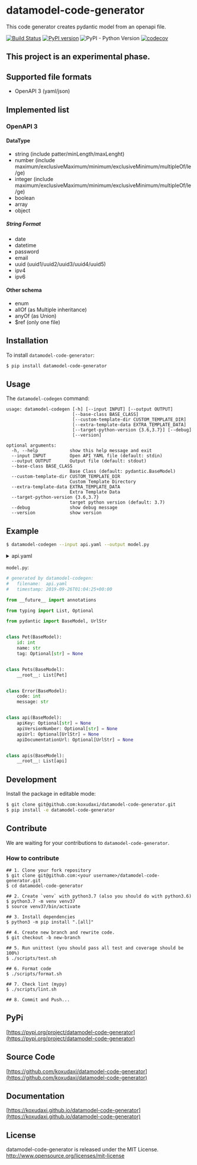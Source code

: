 # datamodel-code-generator

This code generator creates pydantic model from an openapi file.

[![Build Status](https://travis-ci.org/koxudaxi/datamodel-code-generator.svg?branch=master)](https://travis-ci.org/koxudaxi/datamodel-code-generator)
[![PyPI version](https://badge.fury.io/py/datamodel-code-generator.svg)](https://badge.fury.io/py/datamodel-code-generator)
![PyPI - Python Version](https://img.shields.io/pypi/pyversions/datamodel-code-generator)
[![codecov](https://codecov.io/gh/koxudaxi/datamodel-code-generator/branch/master/graph/badge.svg)](https://codecov.io/gh/koxudaxi/datamodel-code-generator)


## This project is an experimental phase.


## Supported file formats
- OpenAPI 3 (yaml/json)


## Implemented list
### OpenAPI 3
#### DataType
- string (include patter/minLength/maxLenght)
- number (include maximum/exclusiveMaximum/minimum/exclusiveMinimum/multipleOf/le/ge)
- integer (include maximum/exclusiveMaximum/minimum/exclusiveMinimum/multipleOf/le/ge)
- boolean
- array
- object

##### String Format 
- date
- datetime
- password
- email
- uuid (uuid1/uuid2/uuid3/uuid4/uuid5)
- ipv4
- ipv6

#### Other schema
- enum
- allOf (as Multiple inheritance)
- anyOf (as Union)
- $ref (only one file)


## Installation

To install `datamodel-code-generator`:
```sh
$ pip install datamodel-code-generator
```

## Usage

The `datamodel-codegen` command:
```
usage: datamodel-codegen [-h] [--input INPUT] [--output OUTPUT]
                         [--base-class BASE_CLASS]
                         [--custom-template-dir CUSTOM_TEMPLATE_DIR]
                         [--extra-template-data EXTRA_TEMPLATE_DATA]
                         [--target-python-version {3.6,3.7}] [--debug]
                         [--version]

optional arguments:
  -h, --help            show this help message and exit
  --input INPUT         Open API YAML file (default: stdin)
  --output OUTPUT       Output file (default: stdout)
  --base-class BASE_CLASS
                        Base Class (default: pydantic.BaseModel)
  --custom-template-dir CUSTOM_TEMPLATE_DIR
                        Custom Template Directory
  --extra-template-data EXTRA_TEMPLATE_DATA
                        Extra Template Data
  --target-python-version {3.6,3.7}
                        target python version (default: 3.7)
  --debug               show debug message
  --version             show version
```

## Example

```sh
$ datamodel-codegen --input api.yaml --output model.py
```

<details>
<summary>api.yaml</summary>
<pre>
<code>
```yaml
openapi: "3.0.0"
info:
  version: 1.0.0
  title: Swagger Petstore
  license:
    name: MIT
servers:
  - url: http://petstore.swagger.io/v1
paths:
  /pets:
    get:
      summary: List all pets
      operationId: listPets
      tags:
        - pets
      parameters:
        - name: limit
          in: query
          description: How many items to return at one time (max 100)
          required: false
          schema:
            type: integer
            format: int32
      responses:
        '200':
          description: A paged array of pets
          headers:
            x-next:
              description: A link to the next page of responses
              schema:
                type: string
          content:
            application/json:
              schema:
                $ref: "#/components/schemas/Pets"
        default:
          description: unexpected error
          content:
            application/json:
              schema:
                $ref: "#/components/schemas/Error"
                x-amazon-apigateway-integration:
                  uri:
                    Fn::Sub: arn:aws:apigateway:${AWS::Region}:lambda:path/2015-03-31/functions/${PythonVersionFunction.Arn}/invocations
                  passthroughBehavior: when_no_templates
                  httpMethod: POST
                  type: aws_proxy
    post:
      summary: Create a pet
      operationId: createPets
      tags:
        - pets
      responses:
        '201':
          description: Null response
        default:
          description: unexpected error
          content:
            application/json:
              schema:
                $ref: "#/components/schemas/Error"
                x-amazon-apigateway-integration:
                  uri:
                    Fn::Sub: arn:aws:apigateway:${AWS::Region}:lambda:path/2015-03-31/functions/${PythonVersionFunction.Arn}/invocations
                  passthroughBehavior: when_no_templates
                  httpMethod: POST
                  type: aws_proxy
  /pets/{petId}:
    get:
      summary: Info for a specific pet
      operationId: showPetById
      tags:
        - pets
      parameters:
        - name: petId
          in: path
          required: true
          description: The id of the pet to retrieve
          schema:
            type: string
      responses:
        '200':
          description: Expected response to a valid request
          content:
            application/json:
              schema:
                $ref: "#/components/schemas/Pets"
        default:
          description: unexpected error
          content:
            application/json:
              schema:
                $ref: "#/components/schemas/Error"
    x-amazon-apigateway-integration:
      uri:
        Fn::Sub: arn:aws:apigateway:${AWS::Region}:lambda:path/2015-03-31/functions/${PythonVersionFunction.Arn}/invocations
      passthroughBehavior: when_no_templates
      httpMethod: POST
      type: aws_proxy
components:
  schemas:
    Pet:
      required:
        - id
        - name
      properties:
        id:
          type: integer
          format: int64
        name:
          type: string
        tag:
          type: string
    Pets:
      type: array
      items:
        $ref: "#/components/schemas/Pet"
    Error:
      required:
        - code
        - message
      properties:
        code:
          type: integer
          format: int32
        message:
          type: string
    apis:
      type: array
      items:
        type: object
        properties:
          apiKey:
            type: string
            description: To be used as a dataset parameter value
          apiVersionNumber:
            type: string
            description: To be used as a version parameter value
          apiUrl:
            type: string
            format: uri
            description: "The URL describing the dataset's fields"
          apiDocumentationUrl:
            type: string
            format: uri
            description: A URL to the API console for each API
```
</code>
</pre>
</details>

`model.py`:
```python
# generated by datamodel-codegen:
#   filename:  api.yaml
#   timestamp: 2019-09-26T01:04:25+00:00

from __future__ import annotations

from typing import List, Optional

from pydantic import BaseModel, UrlStr


class Pet(BaseModel):
    id: int
    name: str
    tag: Optional[str] = None


class Pets(BaseModel):
    __root__: List[Pet]


class Error(BaseModel):
    code: int
    message: str


class api(BaseModel):
    apiKey: Optional[str] = None
    apiVersionNumber: Optional[str] = None
    apiUrl: Optional[UrlStr] = None
    apiDocumentationUrl: Optional[UrlStr] = None


class apis(BaseModel):
    __root__: List[api]
```

## Development

Install the package in editable mode:

```sh
$ git clone git@github.com:koxudaxi/datamodel-code-generator.git
$ pip install -e datamodel-code-generator
```

## Contribute
We are waiting for your contributions to `datamodel-code-generator`.

### How to contribute
```shell script
## 1. Clone your fork repository
$ git clone git@github.com:<your username>/datamodel-code-generator.git
$ cd datamodel-code-generator

## 2. Create `venv` with python3.7 (also you should do with python3.6)
$ python3.7 -m venv venv37
$ source venv37/bin/activate  

## 3. Install dependencies
$ python3 -m pip install ".[all]" 

## 4. Create new branch and rewrite code.
$ git checkout -b new-branch

## 5. Run unittest (you should pass all test and coverage should be 100%)
$ ./scripts/test.sh

## 6. Format code
$ ./scripts/format.sh

## 7. Check lint (mypy)
$ ./scripts/lint.sh

## 8. Commit and Push...
```

## PyPi 

[https://pypi.org/project/datamodel-code-generator](https://pypi.org/project/datamodel-code-generator)

## Source Code

[https://github.com/koxudaxi/datamodel-code-generator](https://github.com/koxudaxi/datamodel-code-generator)

## Documentation

[https://koxudaxi.github.io/datamodel-code-generator](https://koxudaxi.github.io/datamodel-code-generator)

## License

datamodel-code-generator is released under the MIT License. http://www.opensource.org/licenses/mit-license

